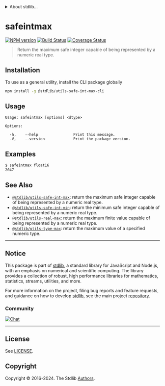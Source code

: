 <!--

@license Apache-2.0

Copyright (c) 2018 The Stdlib Authors.

Licensed under the Apache License, Version 2.0 (the "License");
you may not use this file except in compliance with the License.
You may obtain a copy of the License at

   http://www.apache.org/licenses/LICENSE-2.0

Unless required by applicable law or agreed to in writing, software
distributed under the License is distributed on an "AS IS" BASIS,
WITHOUT WARRANTIES OR CONDITIONS OF ANY KIND, either express or implied.
See the License for the specific language governing permissions and
limitations under the License.

-->


<details>
  <summary>
    About stdlib...
  </summary>
  <p>We believe in a future in which the web is a preferred environment for numerical computation. To help realize this future, we've built stdlib. stdlib is a standard library, with an emphasis on numerical and scientific computation, written in JavaScript (and C) for execution in browsers and in Node.js.</p>
  <p>The library is fully decomposable, being architected in such a way that you can swap out and mix and match APIs and functionality to cater to your exact preferences and use cases.</p>
  <p>When you use stdlib, you can be absolutely certain that you are using the most thorough, rigorous, well-written, studied, documented, tested, measured, and high-quality code out there.</p>
  <p>To join us in bringing numerical computing to the web, get started by checking us out on <a href="https://github.com/stdlib-js/stdlib">GitHub</a>, and please consider <a href="https://opencollective.com/stdlib">financially supporting stdlib</a>. We greatly appreciate your continued support!</p>
</details>

# safeintmax

[![NPM version][npm-image]][npm-url] [![Build Status][test-image]][test-url] [![Coverage Status][coverage-image]][coverage-url] <!-- [![dependencies][dependencies-image]][dependencies-url] -->

> Return the maximum safe integer capable of being represented by a numeric real type.

<!-- Section to include introductory text. Make sure to keep an empty line after the intro `section` element and another before the `/section` close. -->

<section class="intro">

</section>

<!-- /.intro -->

<!-- Package usage documentation. -->





<!-- Package usage notes. Make sure to keep an empty line after the `section` element and another before the `/section` close. -->



<!-- Package usage examples. -->



<!-- Section for describing a command-line interface. -->



<section class="cli">



<section class="installation">

## Installation

To use as a general utility, install the CLI package globally

```bash
npm install -g @stdlib/utils-safe-int-max-cli
```

</section>
<!-- CLI usage documentation. -->


<section class="usage">

## Usage

```text
Usage: safeintmax [options] <dtype>

Options:

  -h,    --help                Print this message.
  -V,    --version             Print the package version.
```

</section>

<!-- /.usage -->

<!-- CLI usage notes. Make sure to keep an empty line after the `section` element and another before the `/section` close. -->

<section class="notes">

</section>

<!-- /.notes -->

<!-- CLI usage examples. -->

<section class="examples">

## Examples

```bash
$ safeintmax float16
2047
```

</section>

<!-- /.examples -->

</section>

<!-- /.cli -->

<!-- Section to include cited references. If references are included, add a horizontal rule *before* the section. Make sure to keep an empty line after the `section` element and another before the `/section` close. -->

<section class="references">

</section>

<!-- /.references -->

<!-- Section for related `stdlib` packages. Do not manually edit this section, as it is automatically populated. -->

<section class="related">

## See Also

-   <span class="package-name">[`@stdlib/utils-safe-int-max`][@stdlib/utils-safe-int-max]</span><span class="delimiter">: </span><span class="description">return the maximum safe integer capable of being represented by a numeric real type.</span>
-   <span class="package-name">[`@stdlib/utils-safe-int-min`][@stdlib/utils/safe-int-min]</span><span class="delimiter">: </span><span class="description">return the minimum safe integer capable of being represented by a numeric real type.</span>
-   <span class="package-name">[`@stdlib/utils-real-max`][@stdlib/utils/real-max]</span><span class="delimiter">: </span><span class="description">return the maximum finite value capable of being represented by a numeric real type.</span>
-   <span class="package-name">[`@stdlib/utils-type-max`][@stdlib/utils/type-max]</span><span class="delimiter">: </span><span class="description">return the maximum value of a specified numeric type.</span>

</section>

<!-- /.related -->

<!-- Section for all links. Make sure to keep an empty line after the `section` element and another before the `/section` close. -->


<section class="main-repo" >

* * *

## Notice

This package is part of [stdlib][stdlib], a standard library for JavaScript and Node.js, with an emphasis on numerical and scientific computing. The library provides a collection of robust, high performance libraries for mathematics, statistics, streams, utilities, and more.

For more information on the project, filing bug reports and feature requests, and guidance on how to develop [stdlib][stdlib], see the main project [repository][stdlib].

### Community

[![Chat][chat-image]][chat-url]

---

## License

See [LICENSE][stdlib-license].


## Copyright

Copyright &copy; 2016-2024. The Stdlib [Authors][stdlib-authors].

</section>

<!-- /.stdlib -->

<!-- Section for all links. Make sure to keep an empty line after the `section` element and another before the `/section` close. -->

<section class="links">

[npm-image]: http://img.shields.io/npm/v/@stdlib/utils-safe-int-max-cli.svg
[npm-url]: https://npmjs.org/package/@stdlib/utils-safe-int-max-cli

[test-image]: https://github.com/stdlib-js/utils-safe-int-max@v0.2.2/actions/workflows/test.yml/badge.svg?branch=v0.2.2
[test-url]: https://github.com/stdlib-js/utils-safe-int-max@v0.2.2/actions/workflows/test.yml?query=branch:v0.2.2

[coverage-image]: https://img.shields.io/codecov/c/github/stdlib-js/utils-safe-int-max@v0.2.2/main.svg
[coverage-url]: https://codecov.io/github/stdlib-js/utils-safe-int-max@v0.2.2?branch=main

<!--

[dependencies-image]: https://img.shields.io/david/stdlib-js/utils-safe-int-max@v0.2.2.svg
[dependencies-url]: https://david-dm.org/stdlib-js/utils-safe-int-max@v0.2.2/main

-->

[chat-image]: https://img.shields.io/gitter/room/stdlib-js/stdlib.svg
[chat-url]: https://app.gitter.im/#/room/#stdlib-js_stdlib:gitter.im

[stdlib]: https://github.com/stdlib-js/stdlib

[stdlib-authors]: https://github.com/stdlib-js/stdlib/graphs/contributors

[cli-section]: https://github.com/stdlib-js/utils-safe-int-max@v0.2.2#cli
[cli-url]: https://github.com/stdlib-js/utils-safe-int-max@v0.2.2/tree/cli
[@stdlib/utils-safe-int-max]: https://github.com/stdlib-js/utils-safe-int-max@v0.2.2/tree/main

[umd]: https://github.com/umdjs/umd
[es-module]: https://developer.mozilla.org/en-US/docs/Web/JavaScript/Guide/Modules

[deno-url]: https://github.com/stdlib-js/utils-safe-int-max@v0.2.2/tree/deno
[deno-readme]: https://github.com/stdlib-js/utils-safe-int-max@v0.2.2/blob/deno/README.md
[umd-url]: https://github.com/stdlib-js/utils-safe-int-max@v0.2.2/tree/umd
[umd-readme]: https://github.com/stdlib-js/utils-safe-int-max@v0.2.2/blob/umd/README.md
[esm-url]: https://github.com/stdlib-js/utils-safe-int-max@v0.2.2/tree/esm
[esm-readme]: https://github.com/stdlib-js/utils-safe-int-max@v0.2.2/blob/esm/README.md
[branches-url]: https://github.com/stdlib-js/utils-safe-int-max@v0.2.2/blob/main/branches.md

[stdlib-license]: https://raw.githubusercontent.com/stdlib-js/utils-safe-int-max@v0.2.2/main/LICENSE

<!-- <related-links> -->

[@stdlib/utils/safe-int-min]: https://github.com/stdlib-js/utils-safe-int-min

[@stdlib/utils/real-max]: https://github.com/stdlib-js/utils-real-max

[@stdlib/utils/type-max]: https://github.com/stdlib-js/utils-type-max

<!-- </related-links> -->

</section>

<!-- /.links -->
